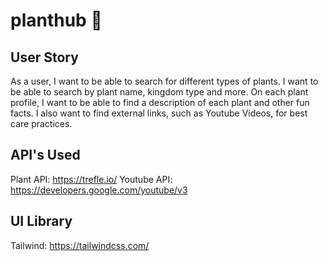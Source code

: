 # planthub 🌱



## User Story
As a user, I want to be able to search for different types of plants. I want to be able to search by plant name, kingdom type and more. On each plant profile, I want to be able to find a description of each plant and other fun facts. I also want to find external links, such as Youtube Videos, for best care practices.

## API's Used
Plant API: https://trefle.io/
Youtube API: https://developers.google.com/youtube/v3

## UI Library
Tailwind: https://tailwindcss.com/
